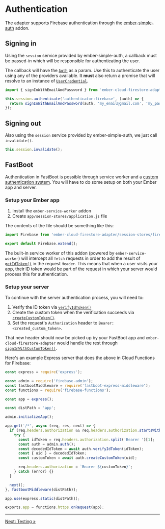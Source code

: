 # Authentication

The adapter supports Firebase authentication through the [ember-simple-auth](https://github.com/simplabs/ember-simple-auth) addon.

## Signing in

Using the `session` service provided by ember-simple-auth, a callback must be passed-in which will be responsible for authenticating the user.

The callback will have the [`Auth`](https://firebase.google.com/docs/reference/js/auth.auth) as a param. Use this to authenticate the user using any of the providers available. It **must** also return a promise that will resolve to an instance of [`UserCredential`](https://firebase.google.com/docs/reference/js/auth.usercredential).

```javascript
import { signInWithEmailAndPassword } from 'ember-cloud-firestore-adapter/firebase/auth';

this.session.authenticate('authenticator:firebase', (auth) => {
  return signInWithEmailAndPassword(auth, 'my_email@gmail.com', 'my_password');
});
```

## Signing out

Also using the `session` service provided by ember-simple-auth, we just call `invalidate()`.

```javascript
this.session.invalidate();
```

## FastBoot

Authentication in FastBoot is possible through service worker and a [custom authentication system](https://firebase.google.com/docs/auth/web/custom-auth). You will have to do some setup on both your Ember app and server.

### Setup your Ember app

1. Install the `ember-service-worker` addon
2. Create `app/session-stores/application.js` file

The contents of the file should be something like this:

```javascript
import Firebase from 'ember-cloud-firestore-adapter/session-stores/firebase';

export default Firebase.extend();
```

The built-in service worker of this addon (powered by `ember-service-worker`) will intercept all `fetch` requests in order to add the result of [`getIdToken()`](https://firebase.google.com/docs/reference/js/firebase.User#getidtoken) in the request `Header`. This means that when a user visits your app, their ID token would be part of the request in which your server would process this for authentication.

### Setup your server

To continue with the server authentication process, you will need to:

1. Verify the ID token via [`verifyIdToken()`](https://firebase.google.com/docs/reference/admin/node/admin.auth.Auth-1#verifyidtoken)
2. Create the custom token when the verification succeeds via [`createCustomToken()`](https://firebase.google.com/docs/reference/admin/node/admin.auth.Auth-1#createcustomtoken).
3. Set the request's `Authorization` header to `Bearer: <created_custom_token>`.

That new header should now be picked up by your FastBoot app and `ember-cloud-firestore-adapter` would handle the rest through [`signInWithCustomToken()`](https://firebase.google.com/docs/reference/js/firebase.auth.Auth#signinwithcustomtoken).

Here's an example Express server that does the above in Cloud Functions for Firebase:

```javascript
const express = require('express');

const admin = require('firebase-admin');
const fastbootMiddleware = require('fastboot-express-middleware');
const functions = require('firebase-functions');

const app = express();

const distPath = 'app';

admin.initializeApp();

app.get('/*', async (req, res, next) => {
  if (req.headers.authorization && req.headers.authorization.startsWith('Bearer ')) {
    try {
      const idToken = req.headers.authorization.split('Bearer ')[1];
      const auth = admin.auth();
      const decodedIdToken = await auth.verifyIdToken(idToken);
      const { uid } = decodedIdToken;
      const customToken = await auth.createCustomToken(uid);

      req.headers.authorization = `Bearer ${customToken}`;
    } catch (error) {}
  }

  next();
}, fastbootMiddleware(distPath));

app.use(express.static(distPath));

exports.app = functions.https.onRequest(app);
```

---

[Next: Testing »](testing.md)
